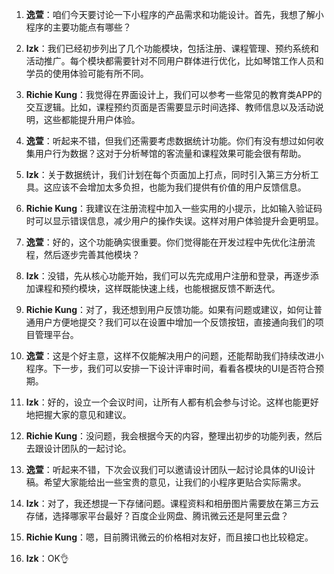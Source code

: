 1. **逸萱**：咱们今天要讨论一下小程序的产品需求和功能设计。首先，我想了解小程序的主要功能点有哪些？

  

2. **lzk**：我们已经初步列出了几个功能模块，包括注册、课程管理、预约系统和活动推广。每个模块都需要针对不同用户群体进行优化，比如琴馆工作人员和学员的使用体验可能有所不同。

  

3. **Richie Kung**：我觉得在界面设计上，我们可以参考一些常见的教育类APP的交互逻辑。比如，课程预约页面是否需要显示时间选择、教师信息以及活动说明，这些都能提升用户体验。

  

4. **逸萱**：听起来不错，但我们还需要考虑数据统计功能。你们有没有想过如何收集用户行为数据？这对于分析琴馆的客流量和课程效果可能会很有帮助。

  

5. **lzk**：关于数据统计，我们计划在每个页面加上打点，同时引入第三方分析工具。这应该不会增加太多负担，也能为我们提供有价值的用户反馈信息。

  

6. **Richie Kung**：我建议在注册流程中加入一些实用的小提示，比如输入验证码时可以显示错误信息，减少用户的操作失误。这样对用户体验提升会更明显。

  

7. **逸萱**：好的，这个功能确实很重要。你们觉得能在开发过程中先优化注册流程，然后逐步完善其他模块？

  

8. **lzk**：没错，先从核心功能开始，我们可以先完成用户注册和登录，再逐步添加课程和预约模块，这样既能快速上线，也能根据反馈不断迭代。

  

9. **Richie Kung**：对了，我还想到用户反馈功能。如果有问题或建议，如何让普通用户方便地提交？我们可以在设置中增加一个反馈按钮，直接通向我们的项目管理平台。

  

10. **逸萱**：这是个好主意，这样不仅能解决用户的问题，还能帮助我们持续改进小程序。下一步，我们可以安排一下设计评审时间，看看各模块的UI是否符合预期。

  

11. **lzk**：好的，设立一个会议时间，让所有人都有机会参与讨论。这样也能更好地把握大家的意见和建议。

  

12. **Richie Kung**：没问题，我会根据今天的内容，整理出初步的功能列表，然后去跟设计团队的一起讨论。

  

13. **逸萱**：听起来不错，下次会议我们可以邀请设计团队一起讨论具体的UI设计稿。希望大家能给出一些宝贵的意见，让我们的小程序更贴合实际需求。

  

14. **lzk**：对了，我还想提一下存储问题。课程资料和相册图片需要放在第三方云存储，选择哪家平台最好？百度企业网盘、腾讯微云还是阿里云盘？

  

15. **Richie Kung**：嗯，目前腾讯微云的价格相对友好，而且接口也比较稳定。



16. **lzk**：OK👌